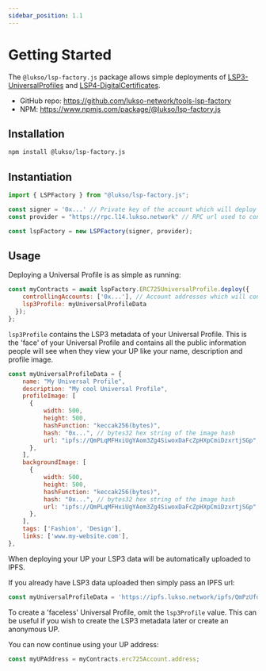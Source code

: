 ```yaml
---
sidebar_position: 1.1
---
```


# Getting Started

The `@lukso/lsp-factory.js` package allows simple deployments of [LSP3-UniversalProfiles](https://github.com/lukso-network/LIPs/blob/main/LSPs/LSP-3-UniversalProfile.md) and [LSP4-DigitalCertificates](https://github.com/lukso-network/LIPs/blob/main/LSPs/LSP-4-DigitalCertificate.md).

- GitHub repo: https://github.com/lukso-network/tools-lsp-factory
- NPM: https://www.npmjs.com/package/@lukso/lsp-factory.js

## Installation

```bash
npm install @lukso/lsp-factory.js
```

## Instantiation

```javascript
import { LSPFactory } from "@lukso/lsp-factory.js";

const signer = '0x...' // Private key of the account which will deploy UPs
const provider = "https://rpc.l14.lukso.network" // RPC url used to connect to the network

const lspFactory = new LSPFactory(signer, provider);
```

## Usage

Deploying a Universal Profile is as simple as running:

```javascript
const myContracts = await lspFactory.ERC725UniversalProfile.deploy({
    controllingAccounts: ['0x...'], // Account addresses which will control the UP
    lsp3Profile: myUniversalProfileData
  });
};
```


`lsp3Profile` contains the LSP3 metadata of your Universal Profile. This is the 'face' of your Universal Profile and contains all the public information people will see when they view your UP like your name, description and profile image.

```javascript
const myUniversalProfileData = {
    name: "My Universal Profile",
    description: "My cool Universal Profile",
    profileImage: [
      {
          width: 500,
          height: 500,
          hashFunction: "keccak256(bytes)",
          hash: "0x...", // bytes32 hex string of the image hash
          url: "ipfs://QmPLqMFHxiUgYAom3Zg4SiwoxDaFcZpHXpCmiDzxrtjSGp",
      },
    ],
    backgroundImage: [
      {
          width: 500,
          height: 500,
          hashFunction: "keccak256(bytes)",
          hash: "0x...", // bytes32 hex string of the image hash
          url: "ipfs://QmPLqMFHxiUgYAom3Zg4SiwoxDaFcZpHXpCmiDzxrtjSGp",
      },
    ],
    tags: ['Fashion', 'Design'],
    links: ['www.my-website.com'],
},
```

When deploying your UP your LSP3 data will be automatically uploaded to IPFS.

If you already have LSP3 data uploaded then simply pass an IPFS url:
```javascript
const myUniversalProfileData = 'https://ipfs.lukso.network/ipfs/QmPzUfdKhY6vfcTNDnitwKnnpm5GqjYSmw9todNVmi4bqy'
```



To create a 'faceless' Universal Profile, omit the `lsp3Profile` value. This can be useful if you wish to create the LSP3 metadata later or create an anonymous UP. 


You can now continue using your UP address:

```javascript
const myUPAddress = myContracts.erc725Account.address;
```
